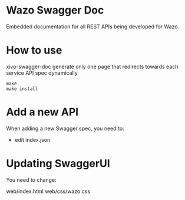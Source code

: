 Wazo Swagger Doc
================

Embedded documentation for all REST APIs being developed for Wazo.

How to use
==========

xivo-swagger-doc generate only one page that redirects towards each service API spec dynamically

    make
    make install


Add a new API
=============

When adding a new Swagger spec, you need to:

- edit index.json


Updating SwaggerUI
==================

You need to change:

web/index.html
web/css/wazo.css

